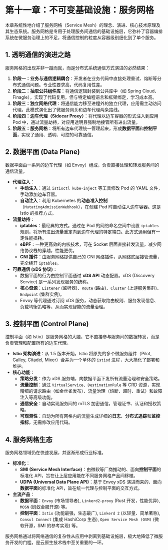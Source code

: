 # 第十一章：不可变基础设施：服务网格

本章系统性地介绍了服务网格（Service Mesh）的理念、演进、核心技术原理及其生态系统。服务网格是专用于处理服务间通信的基础设施层，它弥补了容器编排系统在微服务治理上的不足，将通信控制的粒度从容器级别细化到了单个服务。

## 1. 透明通信的演进之路

服务网格的出现并非一蹴而就，而是分布式系统通信方式演进的必然结果：

1.  **阶段一：业务与通信逻辑耦合**：开发者在业务代码中直接处理重试、熔断等分布式通信问题。专业性要求高，代码复用性差。
2.  **阶段二：抽取公共组件库**：将通信逻辑封装到公共库中（如 Spring Cloud、Finagle），实现了代码复用，但与特定编程语言和框架绑定，学习成本高。
3.  **阶段三：独立网络代理**：将通信能力移至进程外的独立代理，应用需主动访问代理。此模式演化出了微服务网关和边车代理两条路线。
4.  **阶段四：边车代理（Sidecar Proxy）**：将代理以边车容器的形式注入到应用 Pod 中，通过流量劫持，对应用透明且强制地接管所有进出流量。
5.  **阶段五：服务网格**：将所有边车代理统一管理起来，形成**数据平面**和**控制平面**，实现了通用、透明、可控的可靠通信。

## 2. 数据平面 (Data Plane)

数据平面由一系列的边车代理（如 Envoy）组成，负责直接处理和转发服务间的通信流量。

- **代理注入**：
  - **手动注入**：通过 `istioctl kube-inject` 等工具修改 Pod 的 YAML 文件，手动添加边车容器。
  - **自动注入**：利用 Kubernetes 的**动态准入控制**（`MutatingAdmissionWebhook`），在创建 Pod 时自动注入边车容器。这是 Istio 的推荐方式。
- **流量劫持**：
  - **iptables**：最经典的方式。通过在 Pod 的网络命名空间中设置 `iptables` 规则，将所有进出流量重定向到边车代理的特定端口。此方式通用但有一定性能损耗。
  - **eBPF**：一种更高效的内核技术，可在 Socket 层面直接转发流量，减少网络协议栈的穿越，性能更优。
  - **CNI 插件**：由服务网格提供自己的 CNI 网络插件，从网络底层接管流量，完全绕开 `iptables`。
- **可靠通信 (xDS 协议)**：
  - 数据平面的行为由控制平面通过 **xDS API** 动态配置。xDS (Discovery Service) 是一系列发现服务的统称。
  - **核心资源**：`Listener` (监听器)、`Route` (路由)、`Cluster` (上游服务集群)、`Endpoint` (集群实例)。
  - Envoy 等代理通过订阅 xDS 服务，动态获取路由规则、服务发现信息、负载均衡策略等，从而实现智能的流量治理。

## 3. 控制平面 (Control Plane)

控制平面（如 Istio）是服务网格的大脑，它不直接参与服务间的数据转发，而是负责管理和配置所有的边车代理。

- **Istio 架构演进**：从 1.5 版本开始，Istio 将原先的多个微服务组件（Pilot, Galley, Citadel, Mixer）合并为一个单体的 `istiod` 进程，大大简化了部署和维护。
- **核心功能**：
  - **策略分发**：作为 xDS 服务端，向数据平面下发所有流量治理和安全策略。
  - **流量控制**：通过 `VirtualService`、`DestinationRule` 等 CRD 资源，实现精细的请求路由（如金丝雀发布）、流量治理（熔断、超时、重试）和故障注入等高级功能。
  - **通信安全**：自动实现服务间的 mTLS 加密通信，管理证书、认证和授权策略。
  - **可观测性**：自动为所有网格内的流量生成详细的**日志**、**分布式追踪**和**监控指标**，无需修改应用代码。

## 4. 服务网格生态

服务网格领域仍在快速发展，并逐渐形成行业标准。

- **标准化**：
  - **SMI (Service Mesh Interface)**：由微软等厂商推动的、面向**控制平面**的标准化 API，旨在让上层应用能在不同服务网格产品间移植。
  - **UDPA (Universal Data Plane API)**：基于 Envoy xDS 演进而来的、面向**数据平面**的标准化 API，旨在统一代理与控制平面的交互方式。
- **主流产品**：
  - **数据平面**：`Envoy` (市场领导者), `Linkerd2-proxy` (Rust 开发，性能优异), `MOSN` (蚂蚁金服开源) 等。
  - **控制平面**：`Istio` (功能最强，生态最广), `Linkerd 2` (以轻量、简单著称), `Consul Connect` (集成 HashiCorp 生态), `Open Service Mesh (OSM)` (微软开源，SMI 的参考实现) 等。

服务网格通过将网络通信的复杂性从应用中剥离到基础设施层，极大地降低了微服务开发的门槛，是云原生技术栈中至关重要的一环。
